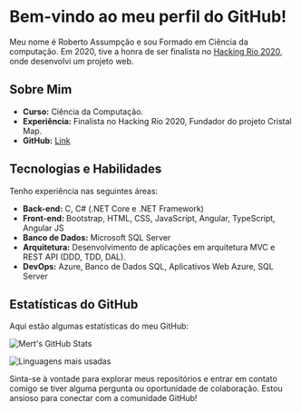# Bem-vindo ao meu perfil do GitHub!

Meu nome é Roberto Assumpção e sou Formado em Ciência da computação. Em 2020, tive a honra de ser finalista no [Hacking Rio 2020](https://br.linkedin.com/company/hacking-rio), onde desenvolvi um projeto web.

## Sobre Mim

- **Curso:** Ciência da Computação.
- **Experiência:** Finalista no Hacking Rio 2020, Fundador do projeto Cristal Map.
- **GitHub:** [Link](https://github.com/RobertoAssumpcao)

## Tecnologias e Habilidades

Tenho experiência nas seguintes áreas:

- **Back-end:** C, C# (.NET Core e .NET Framework)
- **Front-end:** Bootstrap, HTML, CSS, JavaScript, Angular, TypeScript, Angular JS
- **Banco de Dados:** Microsoft SQL Server
- **Arquitetura:** Desenvolvimento de aplicações em arquitetura MVC e REST API (DDD, TDD, DAL).
- **DevOps:** Azure, Banco de Dados SQL, Aplicativos Web Azure, SQL Server

## Estatísticas do GitHub

Aqui estão algumas estatísticas do meu GitHub:

![Mert's GitHub Stats](https://github-readme-stats.vercel.app/api?username=RobertoAssumpcao&show_icons=true&theme=dark)

![Linguagens mais usadas](https://github-readme-stats.vercel.app/api/top-langs/?username=RobertoAssumpcao&layout=compact&langs_count=7&theme=dark)

Sinta-se à vontade para explorar meus repositórios e entrar em contato comigo se tiver alguma pergunta ou oportunidade de colaboração. Estou ansioso para conectar com a comunidade GitHub!
